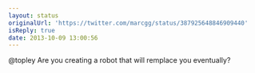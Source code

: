 ```yaml
---
layout: status
originalUrl: 'https://twitter.com/marcgg/status/387925648846909440'
isReply: true
date: 2013-10-09 13:00:56
---
```


@topley Are you creating a robot that will remplace you eventually?
